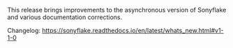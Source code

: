 This release brings improvements to the asynchronous version of Sonyflake and various documentation corrections.

Changelog: https://sonyflake.readthedocs.io/en/latest/whats_new.html#v1-1-0
